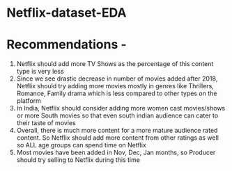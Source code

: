 # Netflix-dataset-EDA

# Recommendations -
1. Netflix should add more TV Shows as the percentage of this content type is very less
2. Since we see drastic decrease in number of movies added after 2018, Netflix should try adding more movies mostly in genres like Thrillers, Romance, Family drama which is less compared to other types on the platform
3. In India, Netflix should consider adding more women cast movies/shows or more South movies so that even south indian audience can cater to their taste of movies
4. Overall, there is much more content for a more mature audience rated content. So Netflix should add more content from other ratings as well so ALL age groups can spend time on Netflix
5. Most movies have been added in Nov, Dec, Jan months, so Producer should try selling to Netflix during this time
